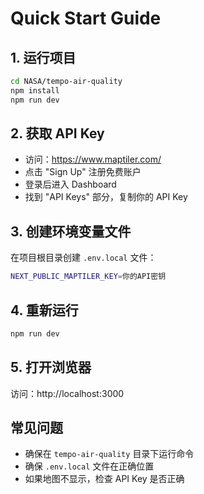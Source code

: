 # Quick Start Guide

## 1. 运行项目

```bash
cd NASA/tempo-air-quality
npm install
npm run dev
```

## 2. 获取 API Key

- 访问：https://www.maptiler.com/
- 点击 "Sign Up" 注册免费账户
- 登录后进入 Dashboard
- 找到 "API Keys" 部分，复制你的 API Key

## 3. 创建环境变量文件

在项目根目录创建 `.env.local` 文件：

```bash
NEXT_PUBLIC_MAPTILER_KEY=你的API密钥
```

## 4. 重新运行

```bash
npm run dev
```

## 5. 打开浏览器

访问：http://localhost:3000

## 常见问题

- 确保在 `tempo-air-quality` 目录下运行命令
- 确保 `.env.local` 文件在正确位置
- 如果地图不显示，检查 API Key 是否正确
